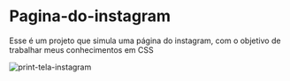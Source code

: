 # Pagina-do-instagram
Esse é um projeto que simula uma página do instagram, com o objetivo de trabalhar meus conhecimentos em CSS

![print-tela-instagram](https://github.com/BrunoC2711/P-gina-do-instagram/assets/84027409/dfc02428-4538-419b-95f6-81ceab45f93e)

